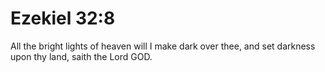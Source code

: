 # Ezekiel 32:8

All the bright lights of heaven will I make dark over thee, and set darkness upon thy land, saith the Lord GOD.